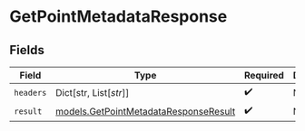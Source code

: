 # GetPointMetadataResponse


## Fields

| Field                                                                                | Type                                                                                 | Required                                                                             | Description                                                                          |
| ------------------------------------------------------------------------------------ | ------------------------------------------------------------------------------------ | ------------------------------------------------------------------------------------ | ------------------------------------------------------------------------------------ |
| `headers`                                                                            | Dict[str, List[*str*]]                                                               | :heavy_check_mark:                                                                   | N/A                                                                                  |
| `result`                                                                             | [models.GetPointMetadataResponseResult](../models/getpointmetadataresponseresult.md) | :heavy_check_mark:                                                                   | N/A                                                                                  |